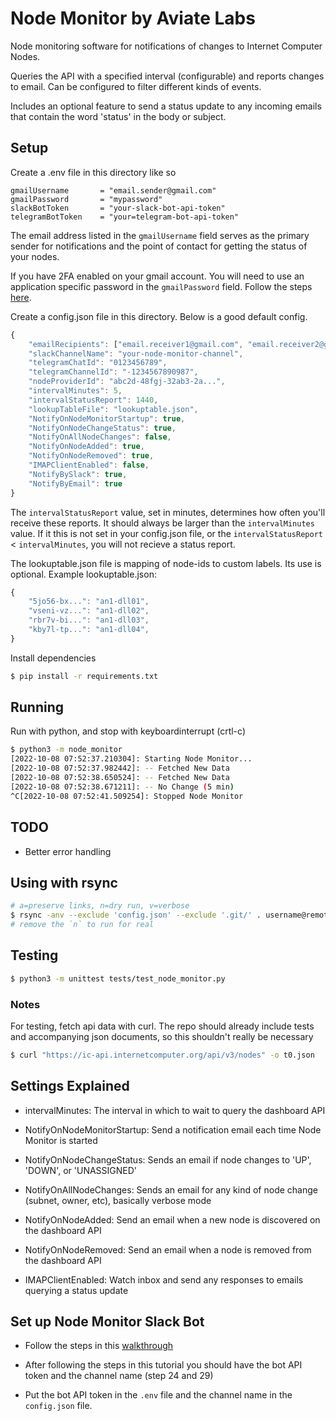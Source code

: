 # Node Monitor by Aviate Labs

Node monitoring software for notifications of changes to Internet Computer Nodes.

Queries the API with a specified interval (configurable) and reports changes to email.
Can be configured to filter different kinds of events.

Includes an optional feature to send a status update to any incoming emails that contain the word 'status' in the body or subject.


## Setup
Create a .env file in this directory like so
```text
gmailUsername       = "email.sender@gmail.com"
gmailPassword       = "mypassword"
slackBotToken       = "your-slack-bot-api-token"
telegramBotToken    = "your=telegram-bot-api-token"
```
The email address listed in the `gmailUsername` field serves as the primary sender for notifications and the point of contact for getting the status of your nodes. 

If you have 2FA enabled on your gmail account. You will need to use an application specific password in the `gmailPassword` field. Follow the steps [here](https://support.google.com/mail/answer/185833?hl=en-GB).


Create a config.json file in this directory. Below is a good default config.
```js
{
    "emailRecipients": ["email.receiver1@gmail.com", "email.receiver2@gmail.com"],
    "slackChannelName": "your-node-monitor-channel",
    "telegramChatId": "0123456789",
    "telegramChannelId": "-1234567890987",
    "nodeProviderId": "abc2d-48fgj-32ab3-2a...",
    "intervalMinutes": 5,
    "intervalStatusReport": 1440, 
    "lookupTableFile": "lookuptable.json",
    "NotifyOnNodeMonitorStartup": true,
    "NotifyOnNodeChangeStatus": true,
    "NotifyOnAllNodeChanges": false,
    "NotifyOnNodeAdded": true,
    "NotifyOnNodeRemoved": true,
    "IMAPClientEnabled": false,
    "NotifyBySlack": true,
    "NotifyByEmail": true
}
```
The `intervalStatusReport` value, set in minutes, determines how often you'll receive these reports. It should always be larger than the `intervalMinutes` value. If it this is not set in your config.json file, or the `intervalStatusReport` < `intervalMinutes`, you will not recieve a status report.

The lookuptable.json file is mapping of node-ids to custom labels. Its use is optional.
Example lookuptable.json:
```js
{
    "5jo56-bx...": "an1-dll01",
    "vseni-vz...": "an1-dll02",
    "rbr7v-bi...": "an1-dll03",
    "kby7l-tp...": "an1-dll04",
}
```


Install dependencies
```sh
$ pip install -r requirements.txt
```


## Running
Run with python, and stop with keyboardinterrupt (crtl-c)
```sh
$ python3 -m node_monitor
[2022-10-08 07:52:37.210304]: Starting Node Monitor...
[2022-10-08 07:52:37.982442]: -- Fetched New Data
[2022-10-08 07:52:38.650524]: -- Fetched New Data
[2022-10-08 07:52:38.671211]: -- No Change (5 min)
^C[2022-10-08 07:52:41.509254]: Stopped Node Monitor
```


## TODO
- Better error handling

## Using with rsync
```bash
# a=preserve links, n=dry run, v=verbose
$ rsync -anv --exclude 'config.json' --exclude '.git/' . username@remote_host:/root/directory
# remove the `n` to run for real
```

## Testing
```sh
$ python3 -m unittest tests/test_node_monitor.py
```
### Notes
For testing, fetch api data with curl. The repo should already include tests and accompanying json documents, so this shouldn't really be necessary
```sh
$ curl "https://ic-api.internetcomputer.org/api/v3/nodes" -o t0.json
```



## Settings Explained

- intervalMinutes: The interval in which to wait to query the dashboard API

- NotifyOnNodeMonitorStartup: Send a notification email each time Node Monitor is started

- NotifyOnNodeChangeStatus: Sends an email if node changes to 'UP', 'DOWN', or 'UNASSIGNED'

- NotifyOnAllNodeChanges: Sends an email for any kind of node change (subnet, owner, etc), basically verbose mode

- NotifyOnNodeAdded: Send an email when a new node is discovered on the dashboard API

- NotifyOnNodeRemoved: Send an email when a node is removed from the dashboard API

- IMAPClientEnabled: Watch inbox and send any responses to emails querying a status update

## Set up Node Monitor Slack Bot

- Follow the steps in this [walkthrough](https://app.tango.us/app/workflow/Setting-up-a-Node-Monitor-Bot-in-Slack--Step-by-Step-Instructions-c971a31e13a344dc8cba4c2ebc3f4e4e)

- After following the steps in this tutorial you should have the bot API token and the channel name (step 24 and 29)

- Put the bot API token in the `.env` file and the channel name in the `config.json` file.

